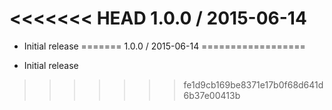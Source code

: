 <<<<<<< HEAD
1.0.0 / 2015-06-14
==================

  * Initial release
=======
1.0.0 / 2015-06-14
==================

  * Initial release
>>>>>>> fe1d9cb169be8371e17b0f68d641d6b37e00413b
